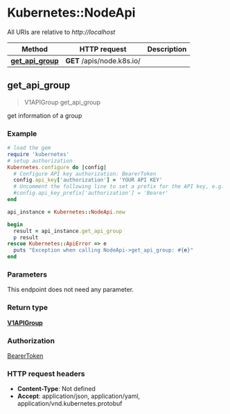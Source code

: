 # Kubernetes::NodeApi

All URIs are relative to *http://localhost*

Method | HTTP request | Description
------------- | ------------- | -------------
[**get_api_group**](NodeApi.md#get_api_group) | **GET** /apis/node.k8s.io/ | 



## get_api_group

> V1APIGroup get_api_group



get information of a group

### Example

```ruby
# load the gem
require 'kubernetes'
# setup authorization
Kubernetes.configure do |config|
  # Configure API key authorization: BearerToken
  config.api_key['authorization'] = 'YOUR API KEY'
  # Uncomment the following line to set a prefix for the API key, e.g. 'Bearer' (defaults to nil)
  #config.api_key_prefix['authorization'] = 'Bearer'
end

api_instance = Kubernetes::NodeApi.new

begin
  result = api_instance.get_api_group
  p result
rescue Kubernetes::ApiError => e
  puts "Exception when calling NodeApi->get_api_group: #{e}"
end
```

### Parameters

This endpoint does not need any parameter.

### Return type

[**V1APIGroup**](V1APIGroup.md)

### Authorization

[BearerToken](../README.md#BearerToken)

### HTTP request headers

- **Content-Type**: Not defined
- **Accept**: application/json, application/yaml, application/vnd.kubernetes.protobuf

